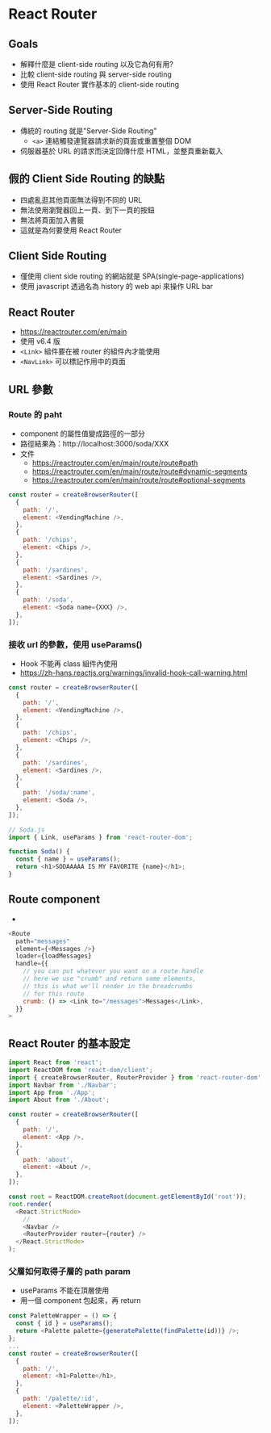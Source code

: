 # React Router

## Goals

- 解釋什麼是 client-side routing 以及它為何有用?
- 比較 client-side routing 與 server-side routing
- 使用 React Router 實作基本的 client-side routing

## Server-Side Routing

- 傳統的 routing 就是"Server-Side Routing"
  - `<a>` 連結觸發連覽器請求新的頁面或重置整個 DOM
- 伺服器基於 URL 的請求而決定回傳什麼 HTML，並整頁重新載入

## 假的 Client Side Routing 的缺點

- 四處亂逛其他頁面無法得到不同的 URL
- 無法使用瀏覽器回上一頁、到下一頁的按鈕
- 無法將頁面加入書籤
- 這就是為何要使用 React Router

## Client Side Routing

- 僅使用 client side routing 的網站就是 SPA(single-page-applications)
- 使用 javascript 透過名為 history 的 web api 來操作 URL bar

## React Router

- https://reactrouter.com/en/main
- 使用 v6.4 版
- `<Link>` 組件要在被 router 的組件內才能使用
- `<NavLink>` 可以標記作用中的頁面

## URL 參數

### Route 的 paht

- component 的屬性值變成路徑的一部分
- 路徑結果為：http://localhost:3000/soda/XXX
- 文件
  - https://reactrouter.com/en/main/route/route#path
  - https://reactrouter.com/en/main/route/route#dynamic-segments
  - https://reactrouter.com/en/main/route/route#optional-segments

```javascript
const router = createBrowserRouter([
  {
    path: '/',
    element: <VendingMachine />,
  },
  {
    path: '/chips',
    element: <Chips />,
  },
  {
    path: '/sardines',
    element: <Sardines />,
  },
  {
    path: '/soda',
    element: <Soda name={XXX} />,
  },
]);
```

### 接收 url 的參數，使用 useParams()

- Hook 不能再 class 組件內使用
- https://zh-hans.reactjs.org/warnings/invalid-hook-call-warning.html

```javascript
const router = createBrowserRouter([
  {
    path: '/',
    element: <VendingMachine />,
  },
  {
    path: '/chips',
    element: <Chips />,
  },
  {
    path: '/sardines',
    element: <Sardines />,
  },
  {
    path: '/soda/:name',
    element: <Soda />,
  },
]);
```

```javascript
// Soda.js
import { Link, useParams } from 'react-router-dom';

function Soda() {
  const { name } = useParams();
  return <h1>SODAAAAA IS MY FAVORITE {name}</h1>;
}
```

## Route component

-

```javascript
<Route
  path="messages"
  element={<Messages />}
  loader={loadMessages}
  handle={{
    // you can put whatever you want on a route handle
    // here we use "crumb" and return some elements,
    // this is what we'll render in the breadcrumbs
    // for this route
    crumb: () => <Link to="/messages">Messages</Link>,
  }}
>
```

## React Router 的基本設定

```javascript
import React from 'react';
import ReactDOM from 'react-dom/client';
import { createBrowserRouter, RouterProvider } from 'react-router-dom';
import Navbar from './Navbar';
import App from './App';
import About from './About';

const router = createBrowserRouter([
  {
    path: '/',
    element: <App />,
  },
  {
    path: 'about',
    element: <About />,
  },
]);

const root = ReactDOM.createRoot(document.getElementById('root'));
root.render(
  <React.StrictMode>
    //
    <Navbar />
    <RouterProvider router={router} />
  </React.StrictMode>
);
```

### 父層如何取得子層的 path param

- useParams 不能在頂層使用
- 用一個 component 包起來，再 return

```javascript
const PaletteWrapper = () => {
  const { id } = useParams();
  return <Palette palette={generatePalette(findPalette(id))} />;
};
...
const router = createBrowserRouter([
  {
    path: '/',
    element: <h1>Palette</h1>,
  },
  {
    path: '/palette/:id',
    element: <PaletteWrapper />,
  },
]);
```
